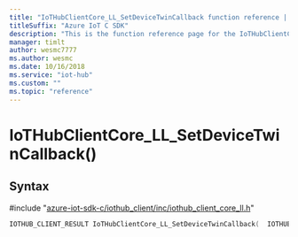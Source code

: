 ```yaml
---                             
title: "IoTHubClientCore_LL_SetDeviceTwinCallback function reference | Microsoft Docs" 
titleSuffix: "Azure IoT C SDK"            
description: "This is the function reference page for the IoTHubClientCore_LL_SetDeviceTwinCallback() function in the Azure IoT C SDK. This SDK is used with Azure IoT Hub and Azure IoT Hub Device Provisioning Service"            
manager: timlt                 
author: wesmc7777              
ms.author: wesmc               
ms.date: 10/16/2018                    
ms.service: "iot-hub"             
ms.custom: ""                
ms.topic: "reference"        
---                            
```


# IoTHubClientCore_LL_SetDeviceTwinCallback()

## Syntax

\#include "[azure-iot-sdk-c/iothub_client/inc/iothub_client_core_ll.h](../iothub-client-core-ll-h.md)"  
```C
IOTHUB_CLIENT_RESULT IoTHubClientCore_LL_SetDeviceTwinCallback(  IOTHUB_CLIENT_CORE_LL_HANDLE  C2);
```

